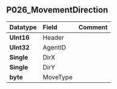 ## P026\_MovementDirection ##
| **Datatype** | **Field** | **Comment** |
|:-------------|:----------|:------------|
| **UInt16**   | Header    |             |
| **UInt32**   | AgentID   |             |
| **Single**   | DirX      |             |
| **Single**   | DirY      |             |
| **byte**     | MoveType  |             |